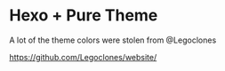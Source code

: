 # Hexo + Pure Theme

A lot of the theme colors were stolen from @Legoclones

https://github.com/Legoclones/website/
